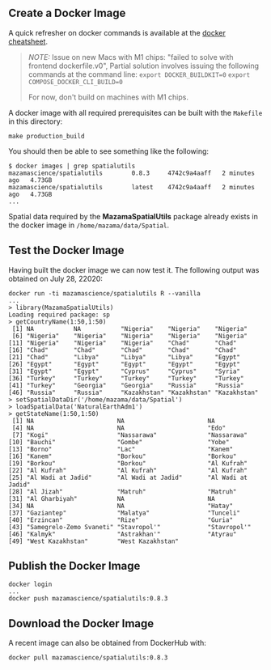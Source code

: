 ## Create a Docker Image ##

A quick refresher on docker commands is available at the [docker cheatsheet](https://github.com/wsargent/docker-cheat-sheet).

> _NOTE:_ Issue on new Macs with M1 chips: "failed to solve with frontend dockerfile.v0", 
> Partial solution involves issuing the following commands at the command line:
> `export DOCKER_BUILDKIT=0`
> `export COMPOSE_DOCKER_CLI_BUILD=0`
>
> For now, don't build on machines with M1 chips.

A docker image with all required prerequisites can be built with the `Makefile` in this directory:

```
make production_build
```

You should then be able to see something like the following:

```
$ docker images | grep spatialutils
mazamascience/spatialutils        0.8.3     4742c9a4aaff   2 minutes ago   4.73GB
mazamascience/spatialutils        latest    4742c9a4aaff   2 minutes ago   4.73GB
...
```

Spatial data required by the **MazamaSpatialUtils** package already exists in the docker image in `/home/mazama/data/Spatial`.


## Test the Docker Image ##

Having built the docker image we can now test it. The following output was obtained on July 28, 22020:

```
docker run -ti mazamascience/spatialutils R --vanilla
...
> library(MazamaSpatialUtils)
Loading required package: sp
> getCountryName(1:50,1:50)
 [1] NA           NA           "Nigeria"    "Nigeria"    "Nigeria"   
 [6] "Nigeria"    "Nigeria"    "Nigeria"    "Nigeria"    "Nigeria"   
[11] "Nigeria"    "Nigeria"    "Nigeria"    "Chad"       "Chad"      
[16] "Chad"       "Chad"       "Chad"       "Chad"       "Chad"      
[21] "Chad"       "Libya"      "Libya"      "Libya"      "Egypt"     
[26] "Egypt"      "Egypt"      "Egypt"      "Egypt"      "Egypt"     
[31] "Egypt"      "Egypt"      "Cyprus"     "Cyprus"     "Syria"     
[36] "Turkey"     "Turkey"     "Turkey"     "Turkey"     "Turkey"    
[41] "Turkey"     "Georgia"    "Georgia"    "Russia"     "Russia"    
[46] "Russia"     "Russia"     "Kazakhstan" "Kazakhstan" "Kazakhstan"
> setSpatialDataDir('/home/mazama/data/Spatial')
> loadSpatialData('NaturalEarthAdm1')
> getStateName(1:50,1:50)
 [1] NA                       NA                       NA                      
 [4] NA                       NA                       "Edo"                   
 [7] "Kogi"                   "Nassarawa"              "Nassarawa"             
[10] "Bauchi"                 "Gombe"                  "Yobe"                  
[13] "Borno"                  "Lac"                    "Kanem"                 
[16] "Kanem"                  "Borkou"                 "Borkou"                
[19] "Borkou"                 "Borkou"                 "Al Kufrah"             
[22] "Al Kufrah"              "Al Kufrah"              "Al Kufrah"             
[25] "Al Wadi at Jadid"       "Al Wadi at Jadid"       "Al Wadi at Jadid"      
[28] "Al Jizah"               "Matruh"                 "Matruh"                
[31] "Al Gharbiyah"           NA                       NA                      
[34] NA                       NA                       "Hatay"                 
[37] "Gaziantep"              "Malatya"                "Tunceli"               
[40] "Erzincan"               "Rize"                   "Guria"                 
[43] "Samegrelo-Zemo Svaneti" "Stavropol'"             "Stavropol'"            
[46] "Kalmyk"                 "Astrakhan'"             "Atyrau"                
[49] "West Kazakhstan"        "West Kazakhstan"       
```

## Publish the Docker Image ##

```
docker login
...
docker push mazamascience/spatialutils:0.8.3
```


## Download the Docker Image ##

A recent image can also be obtained from DockerHub with:

```
docker pull mazamascience/spatialutils:0.8.3
```


